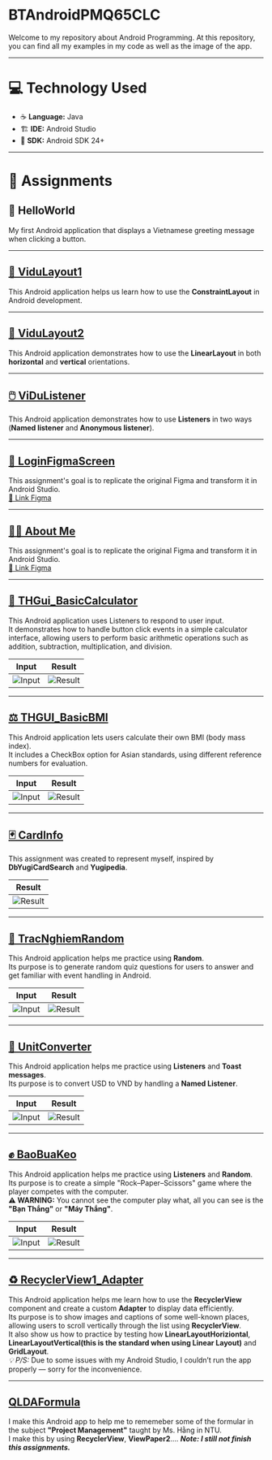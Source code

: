 # BTAndroidPMQ65CLC
Welcome to my repository about Android Programming. At this repository, you can find all my examples in my code as well as the image of the app.

---

# 💻 Technology Used
* ☕ **Language:** Java  
* 🏗️ **IDE:** Android Studio  
* 📱 **SDK:** Android SDK 24+


---

# 📱 Assignments

## 👋 HelloWorld  
My first Android application that displays a Vietnamese greeting message when clicking a button.

---

## [🧩 ViduLayout1](VDLayout1/)  
This Android application helps us learn how to use the **ConstraintLayout** in Android development.

---

## [🧱 ViduLayout2](ViDuLayout2/)
This Android application demonstrates how to use the **LinearLayout** in both **horizontal** and **vertical** orientations.

---

## [🖱️ ViDuListener](ViDuListener/)  
This Android application demonstrates how to use **Listeners** in two ways (**Named listener** and **Anonymous listener**).

---

## [🎨 LoginFigmaScreen](LoginFigmaScreen/)
This assignment's goal is to replicate the original Figma and transform it in Android Studio.  
[🔗 Link Figma](https://www.figma.com/design/HO7EOnYSwiIhIhcT64MCoN/Untitled?node-id=18-1658&t=zMQZILJOb8NdonEO-1)

---

## [🙋‍♂️ About Me](AboutMe/)  
This assignment's goal is to replicate the original Figma and transform it in Android Studio.  
[🔗 Link Figma](https://www.figma.com/design/HO7EOnYSwiIhIhcT64MCoN/Untitled?node-id=18-1658&t=zMQZILJOb8NdonEO-1)

---

## [🧮 THGui_BasicCalculator](TH_BasicGUI_Calculator/)
This Android application uses Listeners to respond to user input.  
It demonstrates how to handle button click events in a simple calculator interface, allowing users to perform 
basic arithmetic operations such as addition, subtraction, multiplication, and division.

| Input  | Result |
|--------------|--------|
| ![Input](Images/BasicCalculator/input.png) | ![Result](Images/BasicCalculator/result.png) |

---

## [⚖️ THGUI_BasicBMI](lamthem_THBasicGUI_TinhBMI/)
This Android application lets users calculate their own BMI (body mass index).  
It includes a CheckBox option for Asian standards, using different reference numbers for evaluation.

| Input  | Result |
|--------------|--------|
| ![Input](Images/BasicBMI/input.png) | ![Result](Images/BasicBMI/result.png) |

---

## [🃏 CardInfo](lamthem_cardInfo/)  
This assignment was created to represent myself, inspired by **DbYugiCardSearch** and **Yugipedia**.

| Result |
|--------|
| ![Result](Images/cardInfo/result.png) |

---

## [🎲 TracNghiemRandom](lamthem_tracnghiem1cau/)
This Android application helps me practice using **Random**.  
Its purpose is to generate random quiz questions for users to answer and get familiar with event handling in Android.

| Input  | Result |
|--------------|--------|
| ![Input](Images/TracNghiem/input.png) | ![Result](Images/TracNghiem/result.png) |

---

## [💱 UnitConverter](UnitConverter/)
This Android application helps me practice using **Listeners** and **Toast messages**.  
Its purpose is to convert USD to VND by handling a **Named Listener**.

| Input | Result |
|--------------|--------|
| ![Input](Images/UnitConvert/input.png) | ![Result](Images/UnitConvert/result.png) |

---

## [✊ BaoBuaKeo](lamthem_baobuakeo/)
This Android application helps me practice using **Listeners** and **Random**.  
Its purpose is to create a simple "Rock–Paper–Scissors" game where the player competes with the computer. <br>
**⚠️ WARNING:** You cannot see the computer play what, all you can see is the **"Bạn Thắng"** or **"Máy Thắng"**.

| Input | Result |
|--------------|--------|
| ![Input](Images/BaoBuaKeo/interface.png) | ![Result](Images/BaoBuaKeo/result.png) |

---

## [♻️ RecyclerView1_Adapter](RecylerView1_Adapter/)
This Android application helps me learn how to use the **RecyclerView** component and create a custom **Adapter** to display data efficiently.  
Its purpose is to show images and captions of some well-known places, allowing users to scroll vertically through the list using **RecyclerView**.  
It also show us how to practice by testing how **LinearLayoutHoriziontal**, **LinearLayoutVertical(this is the standard when using Linear Layout)** and **GridLayout**.  
*💡 P/S:* Due to some issues with my Android Studio, I couldn’t run the app properly — sorry for the inconvenience.

---

## [QLDAFormula](lamthem_qldapm/)
I make this Android app to help me to rememeber some of the formular in the subject **"Project Management"** taught by Ms. Hằng in NTU.  
I make this by using **RecyclerView**, **ViewPaper2**....
***Note: I still not finish this assignments.***

